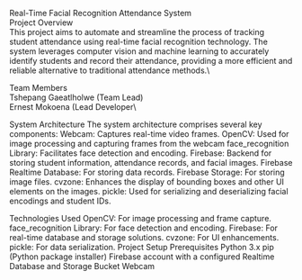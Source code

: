 Real-Time Facial Recognition Attendance System\
Project Overview\
This project aims to automate and streamline the process of tracking student attendance using real-time facial recognition technology. The system leverages computer vision and machine learning to accurately identify students and record their attendance, providing a more efficient and reliable alternative to traditional attendance methods.\

Team Members\
Tshepang Gaeatlholwe (Team Lead)\
Ernest Mokoena (Lead Developer\

System Architecture
The system architecture comprises several key components:
Webcam: Captures real-time video frames.
OpenCV: Used for image processing and capturing frames from the webcam
face_recognition Library: Facilitates face detection and encoding.
Firebase: Backend for storing student information, attendance records, and facial images.
Firebase Realtime Database: For storing data records.
Firebase Storage: For storing image files.
cvzone: Enhances the display of bounding boxes and other UI elements on the images.
pickle: Used for serializing and deserializing facial encodings and student IDs.

Technologies Used
OpenCV: For image processing and frame capture.
face_recognition Library: For face detection and encoding.
Firebase: For real-time database and storage solutions.
cvzone: For UI enhancements.
pickle: For data serialization.
Project Setup
Prerequisites
Python 3.x
pip (Python package installer)
Firebase account with a configured Realtime Database and Storage Bucket
Webcam

